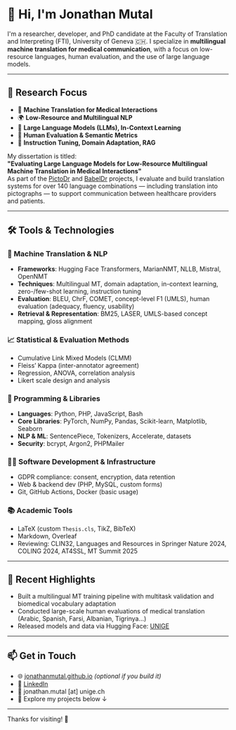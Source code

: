 # 👋 Hi, I'm Jonathan Mutal

I'm a researcher, developer, and PhD candidate at the Faculty of Translation and Interpreting (FTI), University of Geneva 🇨🇭. I specialize in **multilingual machine translation for medical communication**, with a focus on low-resource languages, human evaluation, and the use of large language models.

---

## 🧠 Research Focus

- 🏥 **Machine Translation for Medical Interactions**
- 🌍 **Low-Resource and Multilingual NLP**
- 🤖 **Large Language Models (LLMs), In-Context Learning**
- 🧾 **Human Evaluation & Semantic Metrics**
- 🔁 **Instruction Tuning, Domain Adaptation, RAG**

My dissertation is titled:  
**"Evaluating Large Language Models for Low-Resource Multilingual Machine Translation in Medical Interactions"**  
As part of the [PictoDr](https://www.unige.ch/pictodr) and [BabelDr](https://babeldr.unige.ch) projects, I evaluate and build translation systems for over 140 language combinations — including translation into pictographs — to support communication between healthcare providers and patients.

---

## 🛠️ Tools & Technologies

### 🧠 Machine Translation & NLP
- **Frameworks**: Hugging Face Transformers, MarianNMT, NLLB, Mistral, OpenNMT
- **Techniques**: Multilingual MT, domain adaptation, in-context learning, zero-/few-shot learning, instruction tuning
- **Evaluation**: BLEU, ChrF, COMET, concept-level F1 (UMLS), human evaluation (adequacy, fluency, usability)
- **Retrieval & Representation**: BM25, LASER, UMLS-based concept mapping, gloss alignment

### 📈 Statistical & Evaluation Methods
- Cumulative Link Mixed Models (CLMM)
- Fleiss’ Kappa (inter-annotator agreement)
- Regression, ANOVA, correlation analysis
- Likert scale design and analysis

### 🧰 Programming & Libraries
- **Languages**: Python, PHP, JavaScript, Bash
- **Core Libraries**: PyTorch, NumPy, Pandas, Scikit-learn, Matplotlib, Seaborn
- **NLP & ML**: SentencePiece, Tokenizers, Accelerate, datasets
- **Security**: bcrypt, Argon2, PHPMailer

### 🧑‍💻 Software Development & Infrastructure
- GDPR compliance: consent, encryption, data retention
- Web & backend dev (PHP, MySQL, custom forms)
- Git, GitHub Actions, Docker (basic usage)

### 📚 Academic Tools
- LaTeX (custom `Thesis.cls`, TikZ, BibTeX)
- Markdown, Overleaf
- Reviewing: CLIN32, Languages and Resources in Springer Nature 2024, COLING 2024, AT4SSL, MT Summit 2025

---

## 🚀 Recent Highlights

- Built a multilingual MT training pipeline with multitask validation and biomedical vocabulary adaptation
- Conducted large-scale human evaluations of medical translation (Arabic, Spanish, Farsi, Albanian, Tigrinya…)
- Released models and data via Hugging Face: [UNIGE](https://huggingface.co/UNIGE)

---

## 📫 Get in Touch

- 🌐 [jonathanmutal.github.io](https://jonathanmutal.github.io) *(optional if you build it)*
- 💼 [LinkedIn](https://www.linkedin.com/in/jonathan-mutal/)
- 📧 jonathan.mutal [at] unige.ch  
- 🐙 Explore my projects below ↓

---

Thanks for visiting! 👋
